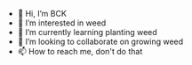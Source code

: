 - 👋 Hi, I’m BCK
- 👀 I’m interested in weed
- 🌱 I’m currently learning planting weed
- 💞️ I’m looking to collaborate on growing weed
- 📫 How to reach me, don't do that

<!---
bck00/bck00 is a ✨ special ✨ repository because its `README.md` (this file) appears on your GitHub profile.
You can click the Preview link to take a look at your changes.
--->
